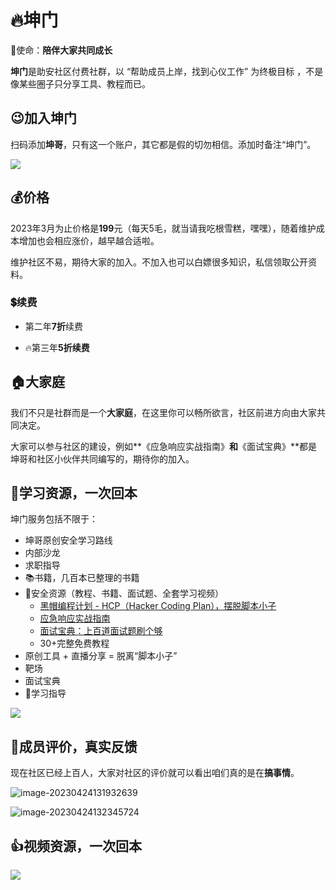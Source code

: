 # 🔥坤门

💝使命：**陪伴大家共同成长**

**坤门**是助安社区付费社群，以 “帮助成员上岸，找到心仪工作” 为终极目标 ，不是像某些圈子只分享工具、教程而已。

## 😉加入坤门

扫码添加**坤哥**，只有这一个账户，其它都是假的切勿相信。添加时备注“坤门”。

![](F:\Temp\README\课件-16823227769321.png)

## 💰价格

2023年3月为止价格是**199**元（每天5毛，就当请我吃根雪糕，嘿嘿），随着维护成本增加也会相应涨价，越早越合适啦。

维护社区不易，期待大家的加入。不加入也可以白嫖很多知识，私信领取公开资料。

### 💲续费

- 第二年**7折**续费

- 🔥第三年**5折续费**

## 🏠大家庭

我们不只是社群而是一个**大家庭**，在这里你可以畅所欲言，社区前进方向由大家共同决定。

大家可以参与社区的建设，例如**《应急响应实战指南》**和**《面试宝典》**都是坤哥和社区小伙伴共同编写的，期待你的加入。

## 🤩学习资源，一次回本

坤门服务包括不限于：

- 坤哥原创安全学习路线
- 内部沙龙 
- 求职指导
- 📚书籍，几百本已整理的书籍
- 💾安全资源（教程、书籍、面试题、全套学习视频）
  - [黑帽编程计划 - HCP（Hacker Coding Plan），摆脱脚本小子](hcp.md)
  - [应急响应实战指南](respons.md)
  - [面试宝典：上百道面试题刷个够](https://interview.secself.com/) 
  - 30+完整免费教程
- 原创工具 + 直播分享 = 脱离“脚本小子”
- 靶场
- 面试宝典
- 📜学习指导

![](F:\Temp\README\kernel-16823115761436.png)

## 🙏成员评价，真实反馈

现在社区已经上百人，大家对社区的评价就可以看出咱们真的是在**搞事情**。

![image-20230424131932639](http://static.sechelper.com/img/2023/04/24/f44c6f7e3627c723b329dbd6d2a002e6.png)

![image-20230424132345724](http://static.sechelper.com/img/2023/04/24/c198d6c5bff2d164027d2b72d4119010.png)

## 👍视频资源，一次回本

![](https://static.sechelper.com/img/2022/12/10/59fa7a1e2a09b249b06274989ddb467c.png)



